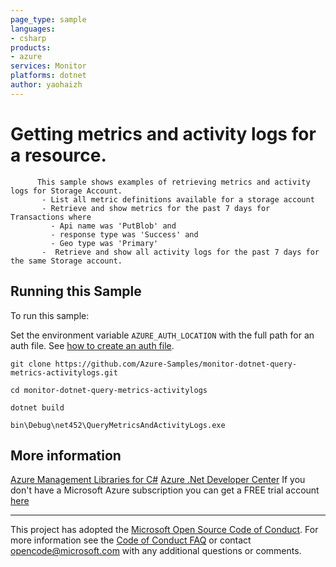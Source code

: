 ```yaml
---
page_type: sample
languages:
- csharp
products:
- azure
services: Monitor
platforms: dotnet
author: yaohaizh
---
```


# Getting metrics and activity logs for a resource. #

          This sample shows examples of retrieving metrics and activity logs for Storage Account.
           - List all metric definitions available for a storage account
           - Retrieve and show metrics for the past 7 days for Transactions where
             - Api name was 'PutBlob' and
             - response type was 'Success' and
             - Geo type was 'Primary'
           -  Retrieve and show all activity logs for the past 7 days for the same Storage account.


## Running this Sample ##

To run this sample:

Set the environment variable `AZURE_AUTH_LOCATION` with the full path for an auth file. See [how to create an auth file](https://github.com/Azure/azure-libraries-for-net/blob/master/AUTH.md).

    git clone https://github.com/Azure-Samples/monitor-dotnet-query-metrics-activitylogs.git

    cd monitor-dotnet-query-metrics-activitylogs

    dotnet build

    bin\Debug\net452\QueryMetricsAndActivityLogs.exe

## More information ##

[Azure Management Libraries for C#](https://github.com/Azure/azure-sdk-for-net/tree/Fluent)
[Azure .Net Developer Center](https://azure.microsoft.com/en-us/develop/net/)
If you don't have a Microsoft Azure subscription you can get a FREE trial account [here](http://go.microsoft.com/fwlink/?LinkId=330212)

---

This project has adopted the [Microsoft Open Source Code of Conduct](https://opensource.microsoft.com/codeofconduct/). For more information see the [Code of Conduct FAQ](https://opensource.microsoft.com/codeofconduct/faq/) or contact [opencode@microsoft.com](mailto:opencode@microsoft.com) with any additional questions or comments.